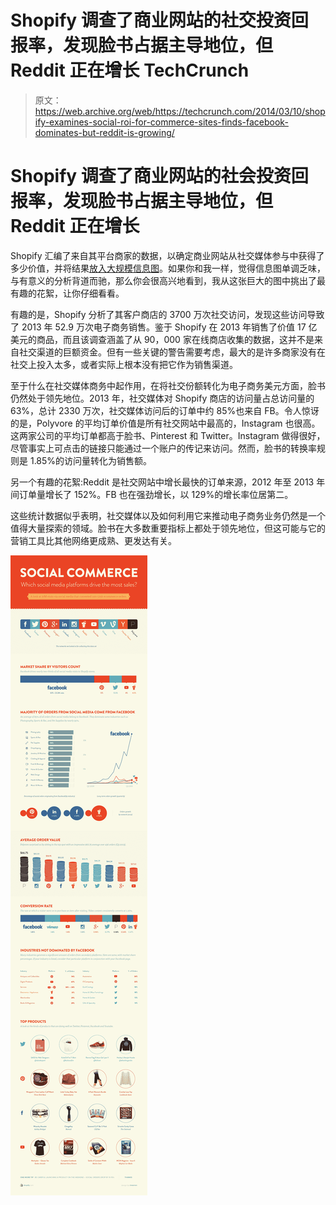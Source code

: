 # Shopify 调查了商业网站的社交投资回报率，发现脸书占据主导地位，但 Reddit 正在增长 TechCrunch

> 原文：<https://web.archive.org/web/https://techcrunch.com/2014/03/10/shopify-examines-social-roi-for-commerce-sites-finds-facebook-dominates-but-reddit-is-growing/>

# Shopify 调查了商业网站的社会投资回报率，发现脸书占据主导地位，但 Reddit 正在增长

Shopify 汇编了来自其平台商家的数据，以确定商业网站从社交媒体参与中获得了多少价值，并将结果[放入大规模信息图](https://web.archive.org/web/20221209104640/http://www.shopify.com/blog/12731545-which-social-media-platforms-drive-the-most-sales-infographic#axzz2vQUQZQy2)。如果你和我一样，觉得信息图单调乏味，与有意义的分析背道而驰，那么你会很高兴地看到，我从这张巨大的图中挑出了最有趣的花絮，让你仔细看看。

有趣的是，Shopify 分析了其客户商店的 3700 万次社交访问，发现这些访问导致了 2013 年 52.9 万次电子商务销售。鉴于 Shopify 在 2013 年销售了价值 17 亿美元的商品，而且该调查涵盖了从 90，000 家在线商店收集的数据，这并不是来自社交渠道的巨额资金。但有一些关键的警告需要考虑，最大的是许多商家没有在社交上投入太多，或者实际上根本没有把它作为销售渠道。

至于什么在社交媒体商务中起作用，在将社交份额转化为电子商务美元方面，脸书仍然处于领先地位。2013 年，社交媒体对 Shopify 商店的访问量占总访问量的 63%，总计 2330 万次，社交媒体访问后的订单中约 85%也来自 FB。令人惊讶的是，Polyvore 的平均订单价值是所有社交网站中最高的，Instagram 也很高。这两家公司的平均订单都高于脸书、Pinterest 和 Twitter。Instagram 做得很好，尽管事实上可点击的链接只能通过一个账户的传记来访问。然而，脸书的转换率规则是 1.85%的访问量转化为销售额。

另一个有趣的花絮:Reddit 是社交网站中增长最快的订单来源，2012 年至 2013 年间订单量增长了 152%。FB 也在强劲增长，以 129%的增长率位居第二。

这些统计数据似乎表明，社交媒体以及如何利用它来推动电子商务业务仍然是一个值得大量探索的领域。脸书在大多数重要指标上都处于领先地位，但这可能与它的营销工具比其他网络更成熟、更发达有关。

![social-commerce](img/27701f830958792b5a5dfcbdf30b721f.png)